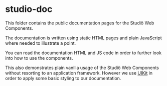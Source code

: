 # studio-doc
This folder contains the public documentation pages for the Studiö Web Components.

The documentation is written using static HTML pages and plain JavaScript where needed to illustrate a point.

You can read the documentation HTML and JS code in order to further look into how to use the components.

This also demonstrates plain vanilla usage of the Studiö Web Components without resorting to an application framework. However we use [UIKit](https://getuikit.com/) in order to apply some basic styling to our documentation.